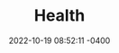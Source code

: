 ---
layout: garden_root
title:  "Health"
date:   2022-10-19 08:52:11 -0400
category: Health
tags:
  - health
status: Fledgling
type: root
published: true
---